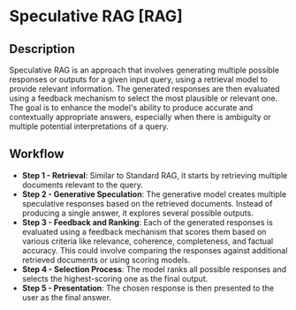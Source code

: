 # Speculative RAG [RAG]

## Description

Speculative RAG is an approach that involves generating multiple possible responses or outputs for a given input query, using a retrieval model to provide relevant information.
The generated responses are then evaluated using a feedback mechanism to select the most plausible or relevant one.
The goal is to enhance the model's ability to produce accurate and contextually appropriate answers, especially when there is ambiguity or multiple potential interpretations of a query.

## Workflow

- **Step 1 - Retrieval**: Similar to Standard RAG, it starts by retrieving multiple documents relevant to the query.
- **Step 2 - Generative Speculation**: The generative model creates multiple speculative responses based on the retrieved documents. Instead of producing a single answer, it explores several possible outputs.
- **Step 3 - Feedback and Ranking**: Each of the generated responses is evaluated using a feedback mechanism that scores them based on various criteria like relevance, coherence, completeness, and factual accuracy. This could involve comparing the responses against additional retrieved documents or using scoring models.
- **Step 4 - Selection Process**: The model ranks all possible responses and selects the highest-scoring one as the final output.
- **Step 5 - Presentation**: The chosen response is then presented to the user as the final answer.
